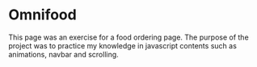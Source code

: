 
<h1>Omnifood</h1>
<p>This page was an exercise for a food ordering page. The purpose of the project was to practice my knowledge in javascript contents such as animations, navbar and scrolling.
</p>
